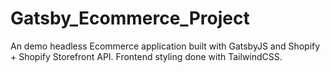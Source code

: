 # Gatsby_Ecommerce_Project
An demo headless Ecommerce application built with GatsbyJS and Shopify + Shopify Storefront API. Frontend styling done with TailwindCSS.

